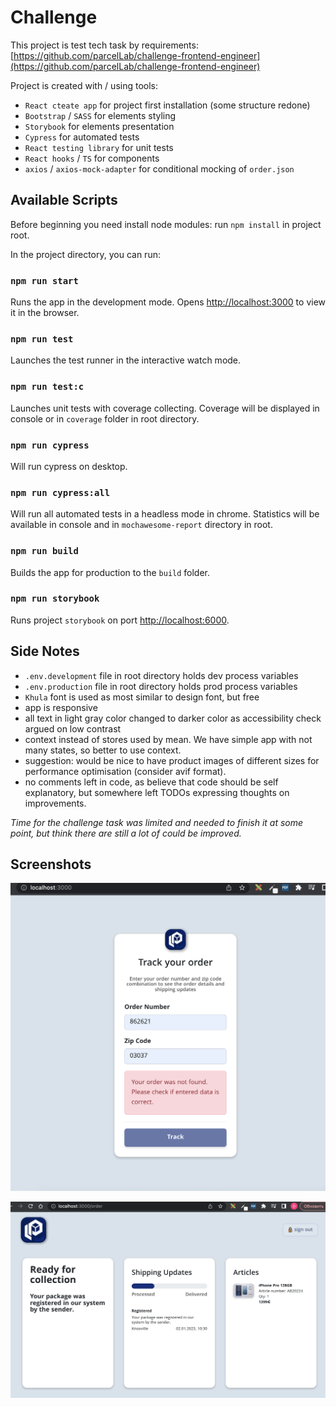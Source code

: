 # Challenge

This project is test tech task by requirements:
[https://github.com/parcelLab/challenge-frontend-engineer](https://github.com/parcelLab/challenge-frontend-engineer)

Project is created with / using tools:
- `React cteate app` for project first installation (some structure redone)
- `Bootstrap` / `SASS` for elements styling
- `Storybook` for elements presentation
- `Cypress` for automated tests
- `React testing library` for unit tests
- `React hooks` / `TS` for components
- `axios` / `axios-mock-adapter` for conditional mocking of `order.json`

## Available Scripts

Before beginning you need install node modules:
run `npm install` in project root.

In the project directory, you can run:

### `npm run start`

Runs the app in the development mode.
Opens [http://localhost:3000](http://localhost:3000) to view it in the browser.

### `npm run test`

Launches the test runner in the interactive watch mode.

### `npm run test:c`

Launches unit tests with coverage collecting.
Coverage will be displayed in console or in ``coverage`` folder in root directory.

### `npm run cypress`

Will run cypress on desktop.

### `npm run cypress:all`

Will run all automated tests in a headless mode in chrome.
Statistics will be available in console and in `mochawesome-report` directory in root.

### `npm run build`

Builds the app for production to the `build` folder.

### `npm run storybook`

Runs project `storybook` on port [http://localhost:6000](http://localhost:6000).


## Side Notes

- `.env.development` file in root directory holds dev process variables
- `.env.production` file in root directory holds prod process variables
- `Khula` font is used as most similar to design font, but free
- app is responsive
- all text in light gray color changed to darker color as accessibility check argued on low contrast
- context instead of stores used by mean. We have simple app with not many states, so better to use context.
- suggestion: would be nice to have product images of different sizes for performance optimisation (consider avif format).
- no comments left in code, as believe that code should be self explanatory, 
  but somewhere left TODOs expressing thoughts on improvements. 
  

*Time for the challenge task was limited and needed to finish it at some point, but think there are still a lot of could be improved.*

## Screenshots

![alt text](https://github.com/Dariia/parcel-tracking/blob/main/public/images/screenshot-1.png?raw=true)

![alt text](https://github.com/Dariia/parcel-tracking/blob/main/public/images/screenshot-2.png?raw=true)